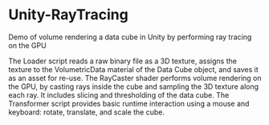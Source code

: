 # Unity-RayTracing
Demo of volume rendering a data cube in Unity by performing ray tracing on the GPU

The Loader script reads a raw binary file as a 3D texture, assigns the texture to the VolumetricData material of the Data Cube object, and saves it as an asset for re-use.
The RayCaster shader performs volume rendering on the GPU, by casting rays inside the cube and sampling the 3D texture along each ray. It includes slicing and thresholding of the data cube.
The Transformer script provides basic runtime interaction using a mouse and keyboard: rotate, translate, and scale the cube. 

